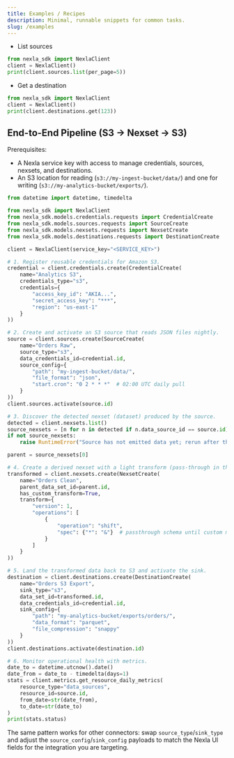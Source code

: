 ```yaml
---
title: Examples / Recipes
description: Minimal, runnable snippets for common tasks.
slug: /examples
---
```


- List sources

```python
from nexla_sdk import NexlaClient
client = NexlaClient()
print(client.sources.list(per_page=5))
```

- Get a destination

```python
from nexla_sdk import NexlaClient
client = NexlaClient()
print(client.destinations.get(123))
```

## End-to-End Pipeline (S3 → Nexset → S3)

Prerequisites:
- A Nexla service key with access to manage credentials, sources, nexsets, and destinations.
- An S3 location for reading (`s3://my-ingest-bucket/data/`) and one for writing (`s3://my-analytics-bucket/exports/`).

```python
from datetime import datetime, timedelta

from nexla_sdk import NexlaClient
from nexla_sdk.models.credentials.requests import CredentialCreate
from nexla_sdk.models.sources.requests import SourceCreate
from nexla_sdk.models.nexsets.requests import NexsetCreate
from nexla_sdk.models.destinations.requests import DestinationCreate

client = NexlaClient(service_key="<SERVICE_KEY>")

# 1. Register reusable credentials for Amazon S3.
credential = client.credentials.create(CredentialCreate(
    name="Analytics S3",
    credentials_type="s3",
    credentials={
        "access_key_id": "AKIA...",
        "secret_access_key": "***",
        "region": "us-east-1"
    }
))

# 2. Create and activate an S3 source that reads JSON files nightly.
source = client.sources.create(SourceCreate(
    name="Orders Raw",
    source_type="s3",
    data_credentials_id=credential.id,
    source_config={
        "path": "my-ingest-bucket/data/",
        "file_format": "json",
        "start.cron": "0 2 * * *"  # 02:00 UTC daily pull
    }
))
client.sources.activate(source.id)

# 3. Discover the detected nexset (dataset) produced by the source.
detected = client.nexsets.list()
source_nexsets = [n for n in detected if n.data_source_id == source.id]
if not source_nexsets:
    raise RuntimeError("Source has not emitted data yet; rerun after the first poll.")

parent = source_nexsets[0]

# 4. Create a derived nexset with a light transform (pass-through in this example).
transformed = client.nexsets.create(NexsetCreate(
    name="Orders Clean",
    parent_data_set_id=parent.id,
    has_custom_transform=True,
    transform={
        "version": 1,
        "operations": [
            {
                "operation": "shift",
                "spec": {"*": "&"}  # passthrough schema until custom mapping is required
            }
        ]
    }
))

# 5. Land the transformed data back to S3 and activate the sink.
destination = client.destinations.create(DestinationCreate(
    name="Orders S3 Export",
    sink_type="s3",
    data_set_id=transformed.id,
    data_credentials_id=credential.id,
    sink_config={
        "path": "my-analytics-bucket/exports/orders/",
        "data_format": "parquet",
        "file_compression": "snappy"
    }
))
client.destinations.activate(destination.id)

# 6. Monitor operational health with metrics.
date_to = datetime.utcnow().date()
date_from = date_to - timedelta(days=1)
stats = client.metrics.get_resource_daily_metrics(
    resource_type="data_sources",
    resource_id=source.id,
    from_date=str(date_from),
    to_date=str(date_to)
)
print(stats.status)
```

The same pattern works for other connectors: swap `source_type`/`sink_type` and adjust the `source_config`/`sink_config` payloads to match the Nexla UI fields for the integration you are targeting.
